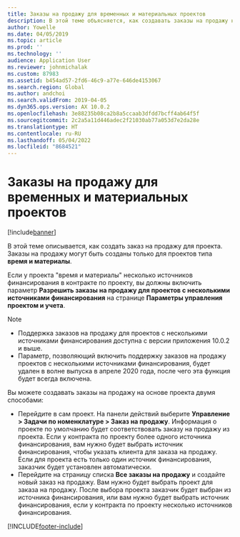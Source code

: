 ```yaml
---
title: Заказы на продажу для временных и материальных проектов
description: В этой теме объясняется, как создавать заказы на продажу на основе проектов для временных и материальных проектов.
author: Yowelle
ms.date: 04/05/2019
ms.topic: article
ms.prod: ''
ms.technology: ''
audience: Application User
ms.reviewer: johnmichalak
ms.custom: 87983
ms.assetid: b454ad57-2fd6-46c9-a77e-646de4153067
ms.search.region: Global
ms.author: andchoi
ms.search.validFrom: 2019-04-05
ms.dyn365.ops.version: AX 10.0.2
ms.openlocfilehash: 3e88235b08ca2b8a5ccaab3dfdd7bcff4ab64f5f
ms.sourcegitcommit: 2c2a5a11d446adec2f21030ab77a053d7e2da28e
ms.translationtype: HT
ms.contentlocale: ru-RU
ms.lasthandoff: 05/04/2022
ms.locfileid: "8684521"
---
```

# <a name="project-sales-orders-for-time-and-material-projects"></a>Заказы на продажу для временных и материальных проектов

[!include[banner](../includes/banner.md)]

В этой теме описывается, как создать заказ на продажу для проекта. Заказы на продажу могут быть созданы только для проектов типа **время и материалы**.

Если у проекта "время и материалы" несколько источников финансирования в контракте по проекту, вы должны включить параметр **Разрешить заказы на продажу для проектов с несколькими источниками финансирования** на странице **Параметры управления проектом и учета**. 

> [!NOTE]
> - Поддержка заказов на продажу для проектов с несколькими источниками финансирования доступна с версии приложения 10.0.2 и выше.
> - Параметр, позволяющий включить поддержку заказов на продажу проектов с несколькими источниками финансирования, будет удален в волне выпуска в апреле 2020 года, после чего эта функция будет всегда включена.

Вы можете создавать заказы на продажу на основе проекта двумя способами:

- Перейдите в сам проект. На панели действий выберите **Управление > Задачи по номенклатуре > Заказ на продажу**. Информация о проекте по умолчанию будет соответствовать заказу на продажу из проекта. Если у контракта по проекту более одного источника финансирования, вам нужно будет выбрать источник финансирования, чтобы указать клиента для заказа на продажу. Если для проекта есть только один источник финансирования, заказчик будет установлен автоматически.
- Перейдите на страницу списка **Все заказы на продажу** и создайте новый заказ на продажу. Вам нужно будет выбрать проект для заказа на продажу. После выбора проекта заказчик будет выбран из источника финансирования, или вам нужно будет выбрать источник финансирования, если у контракта по проекту несколько источников финансирования.



[!INCLUDE[footer-include](../includes/footer-banner.md)]